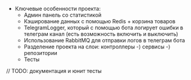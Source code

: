 - Ключевые особенности проекта:
  - Админ панель со статистикой
  - Кэширование данных с помощью Redis + корзина товаров
  - TelegramLogger, который с помощью бота логирует ошибки в телеграм канал (есть возможность включить и выключить)
  - Использование RabbitMQ для отправки логов в телеграм бота
  - Разделение проекта на слои: контроллеры -⟩ сервисы -⟩ репозитории
  - Тесты 


// TODO: документация и юнит тесты
